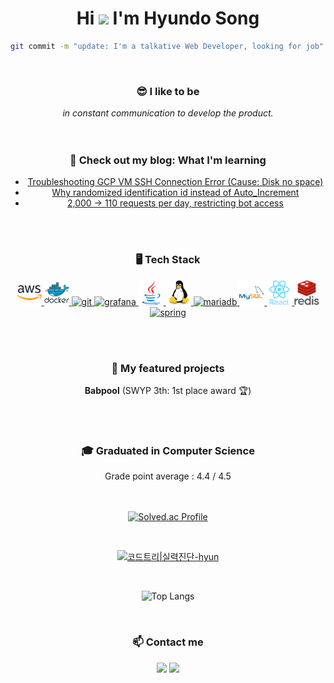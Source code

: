 <h1 align="center">
  Hi 
  <img src="https://raw.githubusercontent.com/iampavangandhi/iampavangandhi/master/gifs/Hi.gif" width="30px"> 
  I'm Hyundo Song
</h1>

```bash
git commit -m "update: I'm a talkative Web Developer, looking for job"
```

</br>

<h3>
  <div align=center>
    😎 I like to be
  </div>
</h3>
<div align=center>
  <i>
    in constant communication to develop the product.
  </i>
</div>

</br>
</br>


<h3>
  <div align=center>
    🌱 Check out my blog: What I'm learning
  </div>
</h3>
<div align=center>
  <ul>
    <li>
      <a href="https://velog.io/@dev_hyun/GCP-VM-SSH-접속오류-해결과정" target="_blank">
      Troubleshooting GCP VM SSH Connection Error (Cause: Disk no space)
    </a>
    </li>
    <li>
      <a href="https://velog.io/@dev_hyun/id-채번-전략-trade-off" target="_blank">
      Why randomized identification id instead of Auto_Increment
    </a>
    </li>
    <li>
      <a href="https://velog.io/@dev_hyun/일일-요청-수-2000건-봇-간단하게-방어하기" target="_blank">
      2,000 -> 110 requests per day, restricting bot access
    </a>
    </li>
  </ul>
</div>

</br>
</br>

<h3>
  <div align=center>
    🖥 Tech Stack
  </div>
</h3>
<div align=center>
  <p align="center">
    <a href="https://aws.amazon.com" target="_blank" rel="noreferrer">
      <img src="https://raw.githubusercontent.com/devicons/devicon/master/icons/amazonwebservices/amazonwebservices-original-wordmark.svg" alt="aws" width="40" height="40"/>
    </a>
    <a href="https://www.docker.com/" target="_blank" rel="noreferrer">
      <img src="https://raw.githubusercontent.com/devicons/devicon/master/icons/docker/docker-original-wordmark.svg" alt="docker" width="40" height="40"/>
    </a>
    <a href="https://git-scm.com/" target="_blank" rel="noreferrer">
      <img src="https://www.vectorlogo.zone/logos/git-scm/git-scm-icon.svg" alt="git" width="40" height="40"/>
    </a>
    <a href="https://grafana.com" target="_blank" rel="noreferrer">
      <img src="https://www.vectorlogo.zone/logos/grafana/grafana-icon.svg" alt="grafana" width="40" height="40"/>
    </a>
    <a href="https://www.java.com" target="_blank" rel="noreferrer">
      <img src="https://raw.githubusercontent.com/devicons/devicon/master/icons/java/java-original.svg" alt="java" width="40" height="40"/>
    </a>
    <a href="https://www.linux.org/" target="_blank" rel="noreferrer">
      <img src="https://raw.githubusercontent.com/devicons/devicon/master/icons/linux/linux-original.svg" alt="linux" width="40" height="40"/>
    </a>
    <a href="https://mariadb.org/" target="_blank" rel="noreferrer"> <img src="https://www.vectorlogo.zone/logos/mariadb/mariadb-icon.svg" alt="mariadb" width="40" height="40"/>
    </a>
    <a href="https://www.mysql.com/" target="_blank" rel="noreferrer">
      <img src="https://raw.githubusercontent.com/devicons/devicon/master/icons/mysql/mysql-original-wordmark.svg" alt="mysql" width="40" height="40"/>
    </a>
    <a href="https://reactjs.org/" target="_blank" rel="noreferrer">
      <img src="https://raw.githubusercontent.com/devicons/devicon/master/icons/react/react-original-wordmark.svg" alt="react" width="40" height="40"/>
    </a>
    <a href="https://redis.io" target="_blank" rel="noreferrer">
      <img src="https://raw.githubusercontent.com/devicons/devicon/master/icons/redis/redis-original-wordmark.svg" alt="redis" width="40" height="40"/>
    </a>
    <a href="https://spring.io/" target="_blank" rel="noreferrer">
      <img src="https://www.vectorlogo.zone/logos/springio/springio-icon.svg" alt="spring" width="40" height="40"/>
    </a> 
  </p>
</div>

</br>
</br>

<h3>
  <div align=center>
    🚀 My featured projects
  </div>
</h3>
<div align=center>
  <p>
    <b>Babpool</b> (SWYP 3th: 1st place award 🏆)
  </p>
</div>

</br>
</br>

<h3>
  <div align=center>
    🎓 Graduated in Computer Science 
  </div>
</h3>
<div align=center>
  Grade point average : 4.4 / 4.5
</div>

</br>
</br>

<div align=center>
  
  [![Solved.ac Profile](http://mazassumnida.wtf/api/v2/generate_badge?boj=skuniv)](https://solved.ac/skuniv/)
  
</div>
</br>
<div align=center>
  
  [![코드트리|실력진단-hyun](https://banner.codetree.ai/v1/banner/hyun)](https://www.codetree.ai/profiles/hyun)
  
</div>
</br>
<div align=center>
  
   ![Top Langs](https://github-readme-stats.vercel.app/api/top-langs/?username=proHyundo&layout=compact&theme=dracula)
   
</div>

</br>

<h3>
  <div align=center>
    📫 Contact me 
  </div>
</h3>
<div align=center>
  <a href="mailto:guseh08@knou.ac.kr"><img src="https://img.shields.io/badge/Gmail-EA4335?style=flat-square&logo=gmail&logoColor=white"/></a> <a href="https://open.kakao.com/o/sbChPHgg"><img src="https://img.shields.io/badge/KakaoChat-FFCD00?style=flat-square&logo=kakaotalk&logoColor=white"/></a>
</div>

<!---
proHyundo/proHyundo is a ✨ special ✨ repository because its `README.md` (this file) appears on your GitHub profile.
You can click the Preview link to take a look at your changes.
![Anurag's GitHub stats](https://github-readme-stats.vercel.app/api?username=proHyundo&show_icons=true&theme=dracula)
<img src="https://img.shields.io/badge/KNOU(Korea_National_Open_University)-005FF9?style=flat-square&logoColor=white"/>
--->

<!---
#### 😄 Here's what my team says about me. 
![Evaluation_proHyundo](https://github.com/proHyundo/proHyundo/assets/128882585/9b094ce9-f3cd-438e-afd4-754075926ac5)
--->

